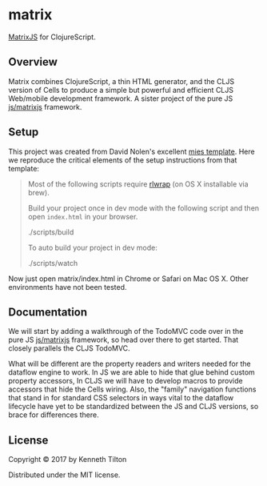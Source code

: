 # matrix

[MatrixJS](https://github.com/kennytilton/MatrixJS) for ClojureScript.

## Overview

Matrix combines ClojureScript, a thin HTML generator, and the CLJS version of Cells to produce a simple but powerful and efficient CLJS Web/mobile development framework. A sister project of the pure JS [js/matrixjs](https://github.com/kennytilton/MatrixJS/tree/master/js/matrixjs) framework.

## Setup 

This project was created from David Nolen's excellent [mies template](https://github.com/swannodette/mies). Here we reproduce the critical elements of the setup instructions from that template:

> Most of the following scripts require [rlwrap](http://utopia.knoware.nl/~hlub/uck/rlwrap/) (on OS X installable via brew).
>
> Build your project once in dev mode with the following script and then open `index.html` in your browser.
>
>    ./scripts/build
>
> To auto build your project in dev mode:
>
>    ./scripts/watch

Now just open matrix/index.html in Chrome or Safari on Mac OS X. Other environments have not been tested.

## Documentation

We will start by adding a walkthrough of the TodoMVC code over in the pure JS [js/matrixjs](https://github.com/kennytilton/MatrixJS/tree/master/js/matrixjs) framework, so head over there to get started. That closely parallels the CLJS TodoMVC. 

What will be different are the property readers and writers needed for the dataflow engine to work. In JS we are able to hide that glue behind custom property accessors, In CLJS we will have to develop macros to provide accessors that hide the Cells wiring. Also, the "family" navigation functions that stand in for standard CSS selectors in ways vital to the dataflow lifecycle have yet to be standardized between the JS and CLJS versions, so brace for differences there.

## License

Copyright © 2017 by Kenneth Tilton

Distributed under the MIT license.
